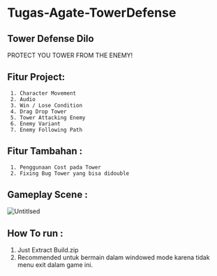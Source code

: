 # Tugas-Agate-TowerDefense

## Tower Defense Dilo
PROTECT YOU TOWER FROM THE ENEMY!

## Fitur Project:
     1.	Character Movement
     2.	Audio
     3.	Win / Lose Condition
     4.	Drag Drop Tower
     5.	Tower Attacking Enemy
     6.	Enemy Variant
     7.	Enemy Following Path

## Fitur Tambahan :
     1. Penggunaan Cost pada Tower
     2. Fixing Bug Tower yang bisa didouble

## Gameplay Scene :
![Untitlsed](https://user-images.githubusercontent.com/85096618/133926253-8d8d76b4-d757-4231-94f2-e2ca862050f9.png)

## How To run :
   1. Just Extract Build.zip
   2. Recommended untuk bermain dalam windowed mode karena tidak menu exit dalam game ini. 
 
